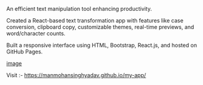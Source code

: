 An efficient text manipulation tool enhancing productivity.

Created a React-based text transformation app with features like case conversion, clipboard copy, customizable themes, real-time previews, and word/character counts.

Built a responsive interface using HTML, Bootstrap, React.js, and hosted on GitHub Pages. 

[image](https://github.com/user-attachments/assets/f5991aa2-a6fc-4c3f-a490-2c2bb8477503)

Visit :-  https://manmohansinghyadav.github.io/my-app/

